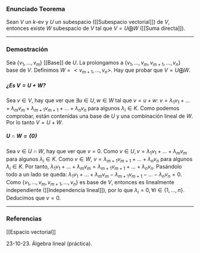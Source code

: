 ### Enunciado Teorema

Sean $V$ un $k$-ev y $U$ un subespacio ([[Subespacio vectorial]]) de $V$, entonces existe $W$ subespacio de $V$ tal que $V= U \bigoplus W$ ([[Suma directa]]).

---
### Demostración

Sea $\{v_1, \dots, v_m\}$ [[Base]] de $U$. La prolongamos a $\{v_1, \dots, v_m, v_{m+1}, \dots, v_n\}$ base de $V$. Definimos $W = <v_{m+1}, \dots, v_n>$. Hay que probar que $V = U \bigoplus W$.
##### ¿Es $V = U+W$?
Sea $v \in V$, hay que ver que $\exists u \in U, w \in W$ tal que $v = u + w$:
$v = \lambda_1 v_1 + \dots + \lambda_m v_m + \lambda_{m+1} v_{m+1} + \dots + \lambda_n v_n$ para algunos $\lambda_i \in K$. Como podemos comprobar, están contenidas una base de $U$ y una combinación lineal de $W$. Por lo tanto $V = U + W$.
##### $U \cap W = \{0\}$
Sea $v \in U \cap W$, hay que ver que $v = 0$. Como $v \in U, v = \lambda_1 v_1 + \dots + \lambda_m v_m$ para algunos $\lambda_i \in K$. Como $v \in W$, $v = \lambda_{m+1} v_{m+1} + \dots + \lambda_n v_n$ para algunos $\lambda_i \in K$. Por tanto, $\lambda_1 v_1 + \dots + \lambda_m v_m = \lambda_{m+1} v_{m+1} + \dots + \lambda_n v_n$. Pasándolo todo a un lado se queda: $\lambda_1 v_1 + \dots + \lambda_m v_m - \lambda_{m+1} v_{m+1} - \dots - \lambda_n v_n = 0$. Como $\{v_1, \dots, v_m, v_{m+1}, \dots, v_n\}$ es base de $V$, entonces es linealmente independiente ([[Independencia lineal]]), por lo que $\lambda_i = 0, \forall i \in \{1, \dots, n\}$. Deducimos que $v = 0$.

---
### Referencias

[[Espacio vectorial]]

23-10-23. Álgebra lineal (práctica).